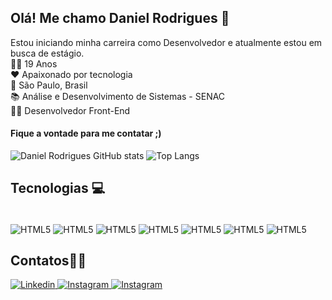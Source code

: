 <h2> Olá! Me chamo Daniel Rodrigues 👋</h2>
Estou iniciando minha carreira como Desenvolvedor e atualmente estou em busca de estágio.</br>
 🙋‍♂️ 19 Anos</br>
 ❤️ Apaixonado por tecnologia</br>
 📍 São Paulo, Brasil</br>
 📚 Análise e Desenvolvimento de Sistemas - SENAC</br>
 👨‍💻 Desenvolvedor Front-End</br>
 <h4>Fique a vontade para me contatar ;)</h4> 

![Daniel Rodrigues GitHub stats](https://github-readme-stats.vercel.app/api?username=xrdaniel&show_icons=true&theme=white)
![Top Langs](https://github-readme-stats.vercel.app/api/top-langs/?username=xrdaniel&layout=compact)
 
## Tecnologias 💻
<div style="display: inline-block"><br/>
  <img align="center" alt="HTML5" src="https://img.shields.io/badge/HTML5-E34F26?style=for-the-badge&logo=html5&logoColor=white" />
  <img align="center" alt="HTML5" src="https://img.shields.io/badge/CSS3-1572B6?style=for-the-badge&logo=css3&logoColor=white" />
  <img align="center" alt="HTML5" src="https://img.shields.io/badge/JavaScript-F7DF1E?style=for-the-badge&logo=javascript&logoColor=black" />
  <img align="center" alt="HTML5" src="https://img.shields.io/badge/React_Native-20232A?style=for-the-badge&logo=react&logoColor=61DAFB" />
  <img align="center" alt="HTML5" src="https://img.shields.io/badge/Java-ED8B00?style=for-the-badge&logo=openjdk&logoColor=white" />
  <img align="center" alt="HTML5" src="https://img.shields.io/badge/PHP-777BB4?style=for-the-badge&logo=php&logoColor=white" />
  <img align="center" alt="HTML5" src="https://img.shields.io/badge/Python-14354C?style=for-the-badge&logo=python&logoColor=white" />
</div>


## Contatos🤳🏽
[![Linkedin](https://img.shields.io/badge/LinkedIn-0077B5?style=for-the-badge&logo=linkedin&logoColor=white)
](https://www.linkedin.com/in/danielxrodrigues/)
[![Instagram](https://img.shields.io/badge/Instagram-E4405F?style=for-the-badge&logo=instagram&logoColor=white)
](https://www.instagram.com/_xrdaniel/)
[![Instagram](https://img.shields.io/badge/Gmail-D14836?style=for-the-badge&logo=gmail&logoColor=white)
](contato_danielrodrigues@outlook.com)

